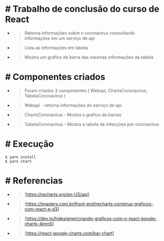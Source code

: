 # # Trabalho de conclusão do curso de React
- > Retorna informações sobre o coronavirus consultando informações em um serviço de api
- > Lista as informações em tabela
- > Mostra um grafico de barra das mesmas informações da tabela

# # Componentes criados
- > Foram criados 3 componentes ( Webapi, ChartsCoronavirus, TabelaCoronavirus )
- > Webapi - retorna informações do serviço de api
- > ChartsCoronavirus - Mostra o grafico de barras
- > TabelaCoronavirus - Mostra a tabela de infecções por coronavirus

# # Execução
```shell
$ yarn install
$ yarn start
```

# # Referencias

- > [https://recharts.org/en-US/api]
- > [https://imasters.com.br/front-end/recharts-construa-graficos-com-react-e-d3]
- > [https://dev.to/hjdesigner/criando-graficos-com-o-react-google-charts-4mm5]
- > [https://react-google-charts.com/bar-chart]